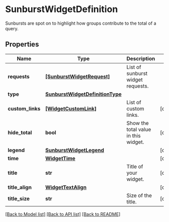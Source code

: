 # SunburstWidgetDefinition

Sunbursts are spot on to highlight how groups contribute to the total of a query.

## Properties
Name | Type | Description | Notes
------------ | ------------- | ------------- | -------------
**requests** | [**[SunburstWidgetRequest]**](SunburstWidgetRequest.md) | List of sunburst widget requests. | 
**type** | [**SunburstWidgetDefinitionType**](SunburstWidgetDefinitionType.md) |  | 
**custom_links** | [**[WidgetCustomLink]**](WidgetCustomLink.md) | List of custom links. | [optional] 
**hide_total** | **bool** | Show the total value in this widget. | [optional] 
**legend** | [**SunburstWidgetLegend**](SunburstWidgetLegend.md) |  | [optional] 
**time** | [**WidgetTime**](WidgetTime.md) |  | [optional] 
**title** | **str** | Title of your widget. | [optional] 
**title_align** | [**WidgetTextAlign**](WidgetTextAlign.md) |  | [optional] 
**title_size** | **str** | Size of the title. | [optional] 

[[Back to Model list]](README.md#documentation-for-models) [[Back to API list]](README.md#documentation-for-api-endpoints) [[Back to README]](README.md)


